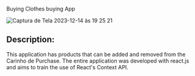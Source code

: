 Buying Clothes buying App

![Captura de Tela 2023-12-14 às 19 25 21](https://github.com/KellyReisLee/buying-clothes-app-react/assets/104033201/e2719e7c-36b2-4a9a-84f8-7a687a15bf66)

<h2>Description: </h2>
<p>This application has products that can be added and removed from the Carinho de Purchase. The entire application was developed with react.js and aims to train the use of React's Context API.</p>
